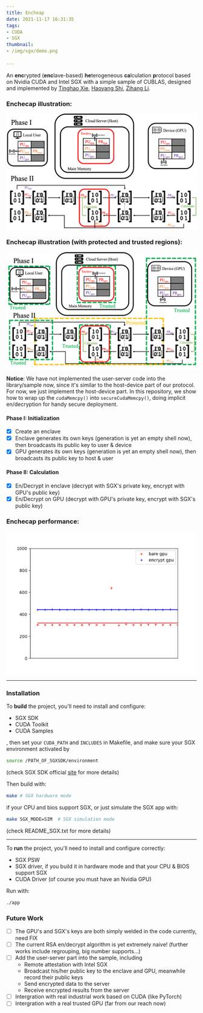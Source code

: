 ```yaml
---
title: Encheap
date: 2021-11-17 16:31:35
tags: 
- CUDA
- SGX
thumbnail: 
- /img/sgx/demo.png

---
```


<!-- ![visitors](https://visitor-badge.laobi.icu/badge?page_id=vtu81.Enchecap) -->

An **enc**rypted (**enc**lave-based) **he**terogeneous **ca**lculation **p**rotocol based on Nvidia CUDA and Intel SGX with a simple sample of CUBLAS, designed and implemented by [Tinghao Xie](http://vtu.life), [Haoyang Shi](https://github.com/Luke-Skycrawler), [Zihang Li](https://github.com/zjulzhhh).
<!-- more -->
### Enchecap illustration:

![demo](/img/sgx/demo.png)

### Enchecap illustration (with **protected** and **trusted** regions):

![demo](/img/sgx/demo_box.png)

**Notice**: We have not implemented the user-server code into the library/sample now, since it's similar to the host-device part of our protocol. For now, we just implement the host-device part. In this repository, we show how to wrap up the `cudaMemcpy()` into `secureCudaMemcpy()`, doing implicit en/decryption for handy secure deployment.

#### Phase I: Initialization
- [x] Create an enclave
- [x] Enclave generates its own keys (generation is yet an empty shell now), then broadcasts its public key to user & device
- [x] GPU generates its own keys (generation is yet an empty shell now), then broadcasts its public key to host & user

#### Phase II: Calculation
- [x] En/Decrypt in enclave (decrypt with SGX's private key, encrypt with GPU's public key)
- [x] En/Decrypt on GPU (decrypt with GPU's private key, encrypt with SGX's public key)

### Enchecap performance:

![performance](/img/sgx/Enchecap_performance_0.png)

---

### Installation

To **build** the project, you'll need to install and configure:
* SGX SDK
* CUDA Toolkit
* CUDA Samples

, then set your `CUDA_PATH` and `INCLUDES` in Makefile, and make sure your SGX environment activated by

```bash
source /PATH_OF_SGXSDK/environment
```

(check SGX SDK official [site](https://01.org/intel-software-guard-extensions) for more details)

Then build with:

```bash
make # SGX hardware mode
```

if your CPU and bios support SGX, or just simulate the SGX app with:

```bash
make SGX_MODE=SIM  # SGX simulation mode
```

(check README_SGX.txt for more details)


---

To **run** the project, you'll need to install and configure correctly:
* SGX PSW
* SGX driver, if you build it in hardware mode and that your CPU & BIOS support SGX
* CUDA Driver (of course you must have an Nvidia GPU)

Run with:

```bash
./app
```


### Future Work
- [ ] The GPU's and SGX's keys are both simply welded in the code currently, need FIX
- [ ] The current RSA en/decrypt algorithm is yet extremely naive! (further works include regrouping, big number supports...)
- [ ] Add the user-server part into the sample, including
    * Remote attestation with Intel SGX
    * Broadcast his/her public key to the enclave and GPU, meanwhile record their public keys
    * Send encrypted data to the server
    * Receive encrypted results from the server
- [ ] Intergration with real industrial work based on CUDA (like PyTorch)
- [ ] Intergration with a real trusted GPU (far from our reach now)
